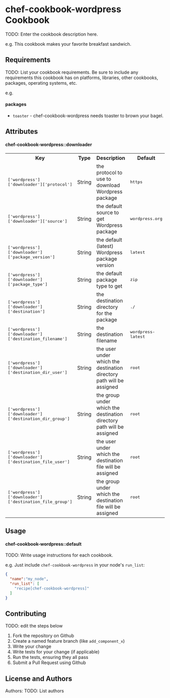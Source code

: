 chef-cookbook-wordpress Cookbook
================================
TODO: Enter the cookbook description here.

e.g.
This cookbook makes your favorite breakfast sandwich.

Requirements
------------
TODO: List your cookbook requirements. Be sure to include any requirements this cookbook has on platforms, libraries, other cookbooks, packages, operating systems, etc.

e.g.
#### packages
- `toaster` - chef-cookbook-wordpress needs toaster to brown your bagel.

Attributes
----------

#### chef-cookbook-wordpress::downloader
<table>
  <tr>
    <th>Key</th>
    <th>Type</th>
    <th>Description</th>
    <th>Default</th>
  </tr>
  <tr>
    <td><tt>['wordpress']['downloader']['protocol']</tt></td>
    <td>String</td>
    <td>the protocol to use to download Wordpress package</td>
    <td><tt>https</tt></td>
  </tr>
  <tr>
    <td><tt>['wordpress']['downloader']['source']</tt></td>
    <td>String</td>
    <td>the default source to get Wordpress package</td>
    <td><tt>wordpress.org</tt></td>
  </tr>
  <tr>
    <td><tt>['wordpress']['downloader']['package_version']</tt></td>
    <td>String</td>
    <td>the default (latest) Wordpress package version</td>
    <td><tt>latest</tt></td>
  </tr>
  <tr>
    <td><tt>['wordpress']['downloader']['package_type']</tt></td>
    <td>String</td>
    <td>the default package type to get</td>
    <td><tt>zip</tt></td>
  </tr>
  <tr>
    <td><tt>['wordpress']['downloader']['destination']</tt></td>
    <td>String</td>
    <td>the destination directory for the package</td>
    <td><tt>./</tt></td>
  </tr>
  <tr>
    <td><tt>['wordpress']['downloader']['destination_filename']</tt></td>
    <td>String</td>
    <td>the destination filename</td>
    <td><tt>wordpress-latest</tt></td>
  </tr>
  <tr>
    <td><tt>['wordpress']['downloader']['destination_dir_user']</tt></td>
    <td>String</td>
    <td>the user under which the destination directory path will be assigned</td>
    <td><tt>root</tt></td>
  </tr>
  <tr>
    <td><tt>['wordpress']['downloader']['destination_dir_group']</tt></td>
    <td>String</td>
    <td>the group under which the destination directory path will be assigned</td>
    <td><tt>root</tt></td>
  </tr>
  <tr>
    <td><tt>['wordpress']['downloader']['destination_file_user']</tt></td>
    <td>String</td>
    <td>the user under which the destination file will be assigned</td>
    <td><tt>root</tt></td>
  </tr>
  <tr>
    <td><tt>['wordpress']['downloader']['destination_file_group']</tt></td>
    <td>String</td>
    <td>the group under which the destination file will be assigned</td>
    <td><tt>root</tt></td>
  </tr>
</table>

Usage
-----
#### chef-cookbook-wordpress::default
TODO: Write usage instructions for each cookbook.

e.g.
Just include `chef-cookbook-wordpress` in your node's `run_list`:

```json
{
  "name":"my_node",
  "run_list": [
    "recipe[chef-cookbook-wordpress]"
  ]
}
```

Contributing
------------

TODO: edit the steps below
1. Fork the repository on Github
2. Create a named feature branch (like `add_component_x`)
3. Write your change
4. Write tests for your change (if applicable)
5. Run the tests, ensuring they all pass
6. Submit a Pull Request using Github

License and Authors
-------------------
Authors: TODO: List authors
